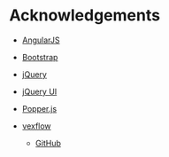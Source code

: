 # Acknowledgements

- [AngularJS](https://angularjs.org/)
- [Bootstrap](https://getbootstrap.com/)
- [jQuery](https://jquery.com/)
- [jQuery UI](https://jqueryui.com/)
- [Popper.js](https://popper.js.org/)
  <!-- - [Chart.js](https://www.chartjs.org) -->
    <!-- - [chartjs-plugin-annotation.js](https://github.com/chartjs/chartjs-plugin-annotation) -->
    <!-- - [chartjs-plugin-datalabels](https://github.com/chartjs/chartjs-plugin-datalabels) -->
  <!-- - [Angular Filter](https://github.com/a8m/angular-filter/) -->
  <!-- - [sorttable](http://www.kryogenix.org/code/browser/sorttable/) -->
  <!-- - [momentjs](https://momentjs.com/) -->

- [vexflow](https://www.vexflow.com/)
  - [GitHub](https://github.com/0xfe/vexflow)
